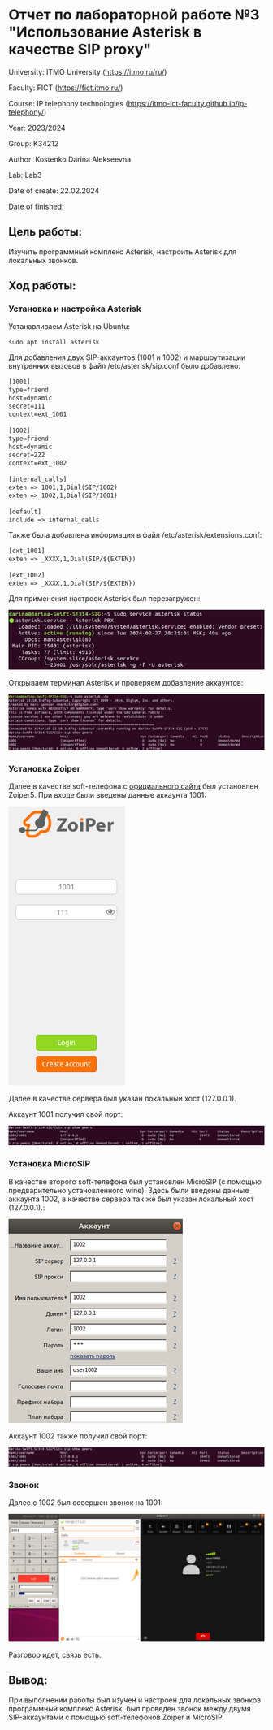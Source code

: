 # Отчет по лабораторной работе №3 "Использование Asterisk в качестве SIP proxy"
University: ITMO University (https://itmo.ru/ru/)

Faculty: FICT (https://fict.itmo.ru/)

Course: IP telephony technologies (https://itmo-ict-faculty.github.io/ip-telephony/)

Year: 2023/2024

Group: K34212

Author: Kostenko Darina Alekseevna

Lab: Lab3

Date of create: 22.02.2024

Date of finished: 

## Цель работы: 

Изучить программный комплекс Asterisk, настроить Asterisk для локальных звонков.

## Ход работы:

### Установка и настройка Asterisk

Устанавливаем Asterisk на Ubuntu:

```
sudo apt install asterisk
```

Для добавления двух SIP-аккаунтов (1001 и 1002) и маршрутизации внутренних вызовов в файл /etc/asterisk/sip.conf было добавлено:

```
[1001]
type=friend
host=dynamic
secret=111
context=ext_1001

[1002]
type=friend
host=dynamic
secret=222
context=ext_1002

[internal_calls]
exten => 1001,1,Dial(SIP/1002)
exten => 1002,1,Dial(SIP/1001)

[default]
include => internal_calls
```

Также была добавлена информация в файл /etc/asterisk/extensions.conf:

```
[ext_1001]
exten => _XXXX,1,Dial(SIP/${EXTEN})

[ext_1002]
exten => _XXXX,1,Dial(SIP/${EXTEN})
```

Для применения настроек Asterisk был перезагружен:

![](https://github.com/kostenkoda/2023_2024-ip-telephony-k34212-kostenko_d_a/blob/main/lab3/lab3_pics/asterisk_status.jpeg)

Открываем терминал Asterisk и проверяем добавление аккаунтов:

![](https://github.com/kostenkoda/2023_2024-ip-telephony-k34212-kostenko_d_a/blob/main/lab3/lab3_pics/sip_peers0.png)

### Установка Zoiper

Далее в качестве soft-телефона с [официального сайта](https://www.zoiper.com/en/voip-softphone/download/current) был установлен Zoiper5. При входе были введены данные аккаунта 1001:

![](https://github.com/kostenkoda/2023_2024-ip-telephony-k34212-kostenko_d_a/blob/main/lab3/lab3_pics/zoiper.png)

Далее в качестве сервера был указан локальный хост (127.0.0.1).

Аккаунт 1001 получил свой порт:

![](https://github.com/kostenkoda/2023_2024-ip-telephony-k34212-kostenko_d_a/blob/main/lab3/lab3_pics/sip_peers1.png)

### Установка MicroSIP

В качестве второго soft-телефона был установлен MicroSIP (с помощью предварительно установленного wine). Здесь были введены данные аккаунта 1002, в качестве сервера так же был указан локальный хост (127.0.0.1).:

![](https://github.com/kostenkoda/2023_2024-ip-telephony-k34212-kostenko_d_a/blob/main/lab3/lab3_pics/microsip.png)

Аккаунт 1002 также получил свой порт:

![](https://github.com/kostenkoda/2023_2024-ip-telephony-k34212-kostenko_d_a/blob/main/lab3/lab3_pics/sip_peers2.png)

### Звонок

Далее с 1002 был совершен звонок на 1001:

![](https://github.com/kostenkoda/2023_2024-ip-telephony-k34212-kostenko_d_a/blob/main/lab3/lab3_pics/call.png)

Разговор идет, связь есть.

## Вывод:

При выполнении работы был изучен и настроен для локальных звонков программный комплекс Asterisk, был проведен звонок между двумя SIP-аккаунтами с помощью soft-телефонов Zoiper и MicroSIP.
